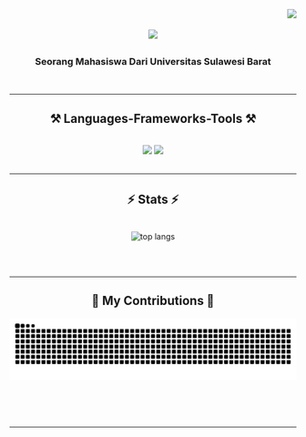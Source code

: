 <img
  align="right"
  src="https://visitor-badge.laobi.icu/badge?page_id=salesp07.salesp07"
/>

<h1 align="center">
  <img
    src="https://readme-typing-svg.herokuapp.com/?font=Righteous&size=35&center=true&vCenter=true&width=500&height=70&duration=4000&lines=Hi+There!+👋;+I'm+Michael+Agustin!;"
  />
</h1>

<h3 align="center">Seorang Mahasiswa Dari Universitas Sulawesi Barat</h3>

<br />

<hr />

<h2 align="center">⚒️ Languages-Frameworks-Tools ⚒️</h2>
<br />
<div align="center">
  <img
    src="https://skillicons.dev/icons?i=react,bootstrap,html,css,vscode,github,figma,git"
  />
  <img
    src="https://skillicons.dev/icons?i=nodejs,python,javascript,typescript,express,cpp,java,nextjs,mysql"
  /><br />
</div>

<br />
<hr />

<h2 align="center">⚡ Stats ⚡</h2>
<br />
<div align="center">
  <img
    width="325"
    align="center"
    src="https://github-readme-stats-salesp07.vercel.app/api/top-langs/?username=MichaelAgustinn&hide=HTML&langs_count=8&layout=compact&theme=react&border_radius=10&size_weight=0.5&count_weight=0.5&exclude_repo=github-readme-stats"
    alt="top langs"
  />
</div>

<br /><br />

<hr />

<div align="center">
  <h2>🐍 My Contributions 🐍</h2>

<img
    alt="snake eating my contributions"
    src="https://raw.githubusercontent.com/MichaelAgustinn/MichaelAgustinn/output/github-contribution-grid-snake.svg"
  />

<br /><br /><br />

</div>

<hr />

<br />
